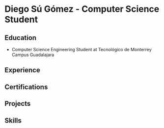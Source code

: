 # Diego Sú Gómez - Computer Science Student

Education
- 
- Computer Science Engineering Student at Tecnológico de Monterrey Campus Guadalajara

Experience
-

Certifications
-

Projects
-

Skills
- 
